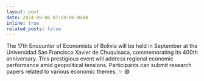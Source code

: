 ```yaml
---
layout: post
date: 2024-09-06 07:59:00-0400
inline: true
related_posts: false
---
```


The 17th Encounter of Economists of Bolivia will be held in September at the Universidad San Francisco Xavier de Chuquisaca, commemorating its 400th anniversary. This prestigious event will address regional economic performance amid geopolitical tensions. Participants can submit research papers related to various economic themes. :sparkles: :smile:
